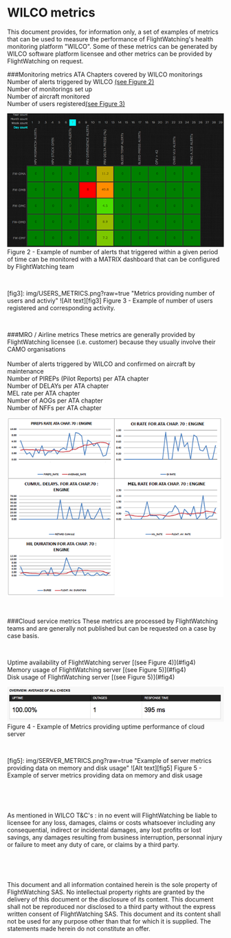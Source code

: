 # WILCO metrics

This document provides, for information only, a set of examples of metrics that can be used to measure the performance of FlightWatching's health monitoring platform "WILCO". Some of these metrics can be generated by WILCO software platform licensee and other metrics can be provided by FlightWatching on request. </br>

###Monitoring metrics
ATA Chapters covered by WILCO monitorings</br>
Number of alerts triggered by WILCO [(see Figure 2)](#fig2)</br>
Number of monitorings set up</br>
Number of aircraft monitored</br>
Number of users registered[(see Figure 3)](#fig2)</br>



[fig2]: img/FLEET_MATRIX.png "Alert metrics provided by WILCO through MATRIX dashboard" 
![Alt text][fig2] 
Figure 2 -  Example of number of alerts that triggered within a given period of time can be monitored with a MATRIX dashboard that can be configured by FlightWatching team

<p>&nbsp; </p>
[fig3]: img/USERS_METRICS.png?raw=true "Metrics providing number of users and activiy"
![Alt text][fig3]
Figure 3 -  Example of number of users registered and corresponding activity.



<p>&nbsp; </p>
###MRO / Airline metrics
These metrics are generally provided by FlightWatching licensee (i.e. customer) because they usually involve their CAMO organisations</br>
</br>
Number of alerts triggered by WILCO and confirmed on aircraft by maintenance</br>
Number of PIREPs (Pilot Reports) per ATA chapter </br>
Number of DELAYs per ATA chapter </br>
MEL rate per ATA chapter</br>
Number of AOGs per ATA chapter </br>
Number of NFFs per ATA chapter </br>

![Alt text](img/MIS_METRICS.png?raw=true "Metrics provided by MRO or Airline organisation")


<p>&nbsp; </p>
###Cloud service metrics
These metrics are processed by FlightWatching teams and are generally not published but can be requested on a case by case basis.

<p>&nbsp; </p>
Uptime availability of FlightWatching server [(see Figure 4)](#fig4)</br>
Memory usage of FlightWatching server [(see Figure 5)](#fig4)</br>
Disk usage of FlightWatching server [(see Figure 5)](#fig4)</br>


[fig4]: img/UPTIME.png?raw=true "Example of Metrics providing uptime performance of cloud server"
![Alt text][fig4]
Figure 4 -  Example of Metrics providing uptime performance of cloud server

<p>&nbsp; </p>
[fig5]: img/SERVER_METRICS.png?raw=true "Example of server metrics providing data on memory and disk usage"
![Alt text][fig5]
Figure 5 -  Example of server metrics providing data on memory and disk usage</br>
<p>&nbsp; </p>


<p>&nbsp; </p>
As mentioned in WILCO T&C's : in no event will FlightWatching be liable to licensee for any loss, damages, claims or costs whatsoever including any consequential, indirect or incidental damages, any lost profits or lost savings, any damages resulting from business interruption, personnal injury or failure to meet any duty of care, or claims by a third party.

<p>&nbsp; </p>
<p>&nbsp; </p>
This document and all information contained herein is the sole property of FlightWatching SAS. No intellectual property rights are granted by the delivery of this document or the disclosure of its content. This document shall not be reproduced nor disclosed to a third party without the express written consent of FlightWatching SAS. This document and its content shall not be used for any purpose other than that for which it is supplied.
The statements made herein do not constitute an offer.
